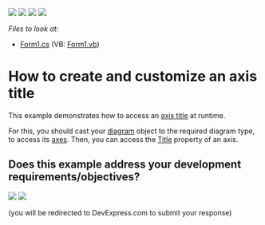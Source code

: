 <!-- default badges list -->
![](https://img.shields.io/endpoint?url=https://codecentral.devexpress.com/api/v1/VersionRange/128574101/15.2.4%2B)
[![](https://img.shields.io/badge/Open_in_DevExpress_Support_Center-FF7200?style=flat-square&logo=DevExpress&logoColor=white)](https://supportcenter.devexpress.com/ticket/details/E1366)
[![](https://img.shields.io/badge/📖_How_to_use_DevExpress_Examples-e9f6fc?style=flat-square)](https://docs.devexpress.com/GeneralInformation/403183)
[![](https://img.shields.io/badge/💬_Leave_Feedback-feecdd?style=flat-square)](#does-this-example-address-your-development-requirementsobjectives)
<!-- default badges end -->
<!-- default file list -->
*Files to look at*:

* [Form1.cs](./CS/AxisTitle/Form1.cs) (VB: [Form1.vb](./VB/AxisTitle/Form1.vb))
<!-- default file list end -->
# How to create and customize an axis title

This example demonstrates how to access an [axis title](https://docs.devexpress.com/WindowsForms/5801/controls-and-libraries/chart-control/axes/axis-titles?p=netframework) at runtime.

For this, you should cast your [diagram](https://docs.devexpress.com/WindowsForms/DevExpress.XtraCharts.ChartControl.Diagram?p=netframework) object to the required diagram type, to access its [axes](https://docs.devexpress.com/WindowsForms/5779/controls-and-libraries/chart-control/diagram/axes). Then, you can access the [Title](https://docs.devexpress.com/CoreLibraries/DevExpress.XtraCharts.Axis2D.Title?p=netframework) property of an axis.
<!-- feedback -->
## Does this example address your development requirements/objectives?

[<img src="https://www.devexpress.com/support/examples/i/yes-button.svg"/>](https://www.devexpress.com/support/examples/survey.xml?utm_source=github&utm_campaign=winforms-chart-create-and-customize-an-axis-title&~~~was_helpful=yes) [<img src="https://www.devexpress.com/support/examples/i/no-button.svg"/>](https://www.devexpress.com/support/examples/survey.xml?utm_source=github&utm_campaign=winforms-chart-create-and-customize-an-axis-title&~~~was_helpful=no)

(you will be redirected to DevExpress.com to submit your response)
<!-- feedback end -->
